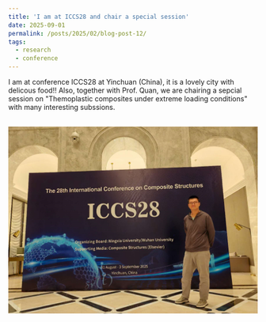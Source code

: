 ```yaml
---
title: 'I am at ICCS28 and chair a special session'
date: 2025-09-01
permalink: /posts/2025/02/blog-post-12/
tags:
  - research
  - conference
---
```


I am at conference ICCS28 at Yinchuan (China), it is a lovely city with delicous food!! Also, together with Prof. Quan, we are chairing a sepcial session on "Themoplastic composites under extreme loading conditions" with many interesting subssions.

<br/><img src='/images/iccs28.png'>